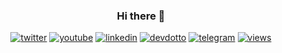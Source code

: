 <div align="center">
  
### Hi there 👋

[linkedin]: https://img.shields.io/static/v1?label=&message=LinkedIn&&color=3B3B7A&logo=linkedin
[devdotto]: https://img.shields.io/static/v1?label=&message=Blog&color=3B3B7A&logo=devdotto
[telegram]: https://img.shields.io/static/v1?label=&message=Telegram&&color=3B3B7A&logo=telegram
[twitter]: https://img.shields.io/static/v1?label=&message=Twitter&&color=3B3B7A&logo=twitter
[youtube]: https://img.shields.io/static/v1?label=&message=YouTube&&color=3B3B7A&logo=youtube
[views]: https://komarev.com/ghpvc/?username=iamandrewluca&color=3B3B7A
[stats]: https://github-readme-stats.vercel.app/api?username=iamandrewluca&count_private=true&show_icons=true&theme=synthwave&include_all_commits=true
[languages]: https://github-readme-stats.vercel.app/api/top-langs?username=iamandrewluca&layout=compact&theme=synthwave

[![twitter]](https://twitter.com/iamandrewluca)
[![youtube]](https://www.youtube.com/@iamandrewluca)
[![linkedin]](https://www.linkedin.com/in/iamandrewluca/)
[![devdotto]](https://dev.to/iamandrewluca/)
[![telegram]](https://t.me/iamandrewluca/)
[![views]](https://github.com/antonkomarev/github-profile-views-counter)
  
</div>
